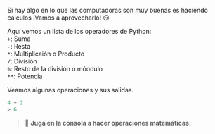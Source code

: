 Si hay algo en lo que las computadoras son muy buenas es haciendo cálculos ¡Vamos a aprovecharlo! :smirk:


Aquí vemos un lista de los operadores de Python:
<br>
`+`: Suma<br>
`-`: Resta<br>
`*`: Multiplicaión o Producto<br>
`/`: División<br>
`%`: Resto de la división o móodulo<br>
`**`: Potencia


Veamos algunas operaciones y sus salidas.
<br>

``` python
4 + 2
> 6
```

> :memo: **Jugá en la consola a hacer operaciones matemáticas.**